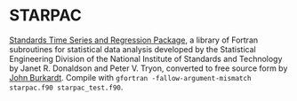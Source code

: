 # STARPAC
[Standards Time Series and Regression Package](https://water.usgs.gov/software/OTIS/addl/starpac/), a library of Fortran subroutines for statistical data analysis developed by the Statistical Engineering Division of the National Institute of Standards and Technology by Janet R. Donaldson and Peter V. Tryon, converted to free source form by [John Burkardt](https://people.math.sc.edu/Burkardt/f_src/starpac/starpac.html). Compile with `gfortran -fallow-argument-mismatch starpac.f90 starpac_test.f90`.
